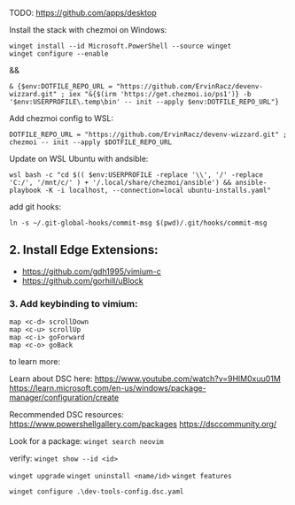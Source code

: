 TODO: https://github.com/apps/desktop

Install the stack with chezmoi on Windows:

```
winget install --id Microsoft.PowerShell --source winget
winget configure --enable
```
&&
```
& {$env:DOTFILE_REPO_URL = "https://github.com/ErvinRacz/devenv-wizzard.git" ; iex "&{$(irm 'https://get.chezmoi.io/ps1')} -b '$env:USERPROFILE\.temp\bin' -- init --apply $env:DOTFILE_REPO_URL"}
```

Add chezmoi config to WSL:

```
DOTFILE_REPO_URL = "https://github.com/ErvinRacz/devenv-wizzard.git" ; chezmoi -- init --apply $DOTFILE_REPO_URL
```

Update on WSL Ubuntu with andsible:

```shell
wsl bash -c "cd $(( $env:USERPROFILE -replace '\\', '/' -replace 'C:/', '/mnt/c/' ) + '/.local/share/chezmoi/ansible') && ansible-playbook -K -i localhost, --connection=local ubuntu-installs.yaml"
```

add git hooks:

`ln -s ~/.git-global-hooks/commit-msg $(pwd)/.git/hooks/commit-msg`

## 2. Install Edge Extensions:
- https://github.com/gdh1995/vimium-c
- https://github.com/gorhill/uBlock

### 3. Add keybinding to vimium:

```
map <c-d> scrollDown
map <c-u> scrollUp
map <c-i> goForward
map <c-o> goBack
```


to learn more:

Learn about DSC here:
https://www.youtube.com/watch?v=9HlM0xuu01M
https://learn.microsoft.com/en-us/windows/package-manager/configuration/create

Recommended DSC resources:
https://www.powershellgallery.com/packages
https://dsccommunity.org/


Look for a package:
`winget search neovim`

verify: `winget show --id <id>`

`winget upgrade`
`winget uninstall <name/id>`
`winget features`

`winget configure .\dev-tools-config.dsc.yaml`
